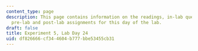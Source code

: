 ```yaml
---
content_type: page
description: This page contains information on the readings, in-lab questions, and
  pre-lab and post-lab assignments for this day of the lab.
draft: false
title: Experiment 5, Lab Day 24
uid: df826666-cf34-4604-b777-bbe53455cb31
---
```


